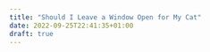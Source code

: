 ```yaml
---
title: "Should I Leave a Window Open for My Cat"
date: 2022-09-25T22:41:35+01:00
draft: true
---
```


